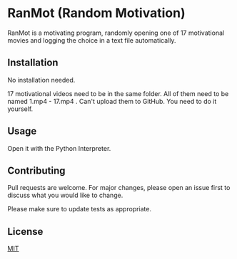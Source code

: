 # RanMot (Random Motivation)

RanMot is a motivating program, randomly opening one of 17 motivational movies and logging the choice in a text file automatically.

## Installation

No installation needed.

17 motivational videos need to be in the same folder. All of them need to be named 1.mp4 - 17.mp4 . Can't upload them to GitHub. You need to do it yourself.

## Usage

Open it with the Python Interpreter.

## Contributing
Pull requests are welcome. For major changes, please open an issue first to discuss what you would like to change.

Please make sure to update tests as appropriate.

## License
[MIT](https://choosealicense.com/licenses/mit/)

